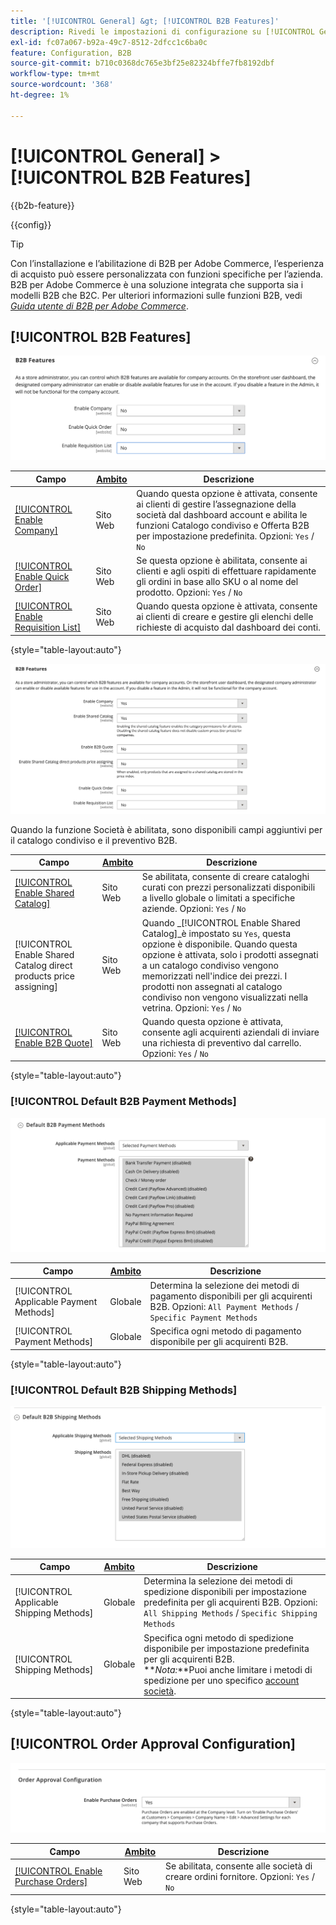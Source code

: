 ```yaml
---
title: '[!UICONTROL General] &gt; [!UICONTROL B2B Features]'
description: Rivedi le impostazioni di configurazione su [!UICONTROL General] &gt; [!UICONTROL B2B Features] pagina dell’amministratore di Commerce.
exl-id: fc07a067-b92a-49c7-8512-2dfcc1c6ba0c
feature: Configuration, B2B
source-git-commit: b710c0368dc765e3bf25e82324bffe7fb8192dbf
workflow-type: tm+mt
source-wordcount: '368'
ht-degree: 1%

---
```


# [!UICONTROL General] > [!UICONTROL B2B Features]

{{b2b-feature}}

{{config}}

>[!TIP]
>
>Con l’installazione e l’abilitazione di B2B per Adobe Commerce, l’esperienza di acquisto può essere personalizzata con funzioni specifiche per l’azienda. B2B per Adobe Commerce è una soluzione integrata che supporta sia i modelli B2B che B2C. Per ulteriori informazioni sulle funzioni B2B, vedi [_Guida utente di B2B per Adobe Commerce_](https://experienceleague.adobe.com/docs/commerce-admin/b2b/introduction.html).

## [!UICONTROL B2B Features]

![Caratteristiche B2B](./assets/b2b-features.png)<!-- zoom -->

| Campo | [Ambito](../../getting-started/websites-stores-views.md#scope-settings) | Descrizione |
|------- |----------------------------------------------------------------------- |------------ |
| [[!UICONTROL Enable Company]](../../b2b/account-companies.md) | Sito Web | Quando questa opzione è attivata, consente ai clienti di gestire l’assegnazione della società dal dashboard account e abilita le funzioni Catalogo condiviso e Offerta B2B per impostazione predefinita. Opzioni: `Yes` / `No` |
| [[!UICONTROL Enable Quick Order]](../../b2b/quick-order.md) | Sito Web | Se questa opzione è abilitata, consente ai clienti e agli ospiti di effettuare rapidamente gli ordini in base allo SKU o al nome del prodotto. Opzioni: `Yes` / `No` |
| [[!UICONTROL Enable Requisition List]](../../b2b/configure-requisition-lists.md) | Sito Web | Quando questa opzione è attivata, consente ai clienti di creare e gestire gli elenchi delle richieste di acquisto dal dashboard dei conti. |

{style="table-layout:auto"}

![Funzioni B2B con aziende e cataloghi condivisi abilitati](./assets/b2b-features-company-enabled.png)<!-- zoom -->

Quando la funzione Società è abilitata, sono disponibili campi aggiuntivi per il catalogo condiviso e il preventivo B2B.

| Campo | [Ambito](../../getting-started/websites-stores-views.md#scope-settings) | Descrizione |
|------- |----------------------------------------------------------------------- |------------ |
| [[!UICONTROL Enable Shared Catalog]](../../b2b/catalog-shared.md) | Sito Web | Se abilitata, consente di creare cataloghi curati con prezzi personalizzati disponibili a livello globale o limitati a specifiche aziende. Opzioni: `Yes` / `No` |
| [!UICONTROL Enable Shared Catalog direct products price assigning] | Sito Web | Quando _[!UICONTROL Enable Shared Catalog]_è impostato su `Yes`, questa opzione è disponibile. Quando questa opzione è attivata, solo i prodotti assegnati a un catalogo condiviso vengono memorizzati nell&#39;indice dei prezzi. I prodotti non assegnati al catalogo condiviso non vengono visualizzati nella vetrina. Opzioni: `Yes` / `No` |
| [[!UICONTROL Enable B2B Quote]](../../b2b/configure-quotes.md) | Sito Web | Quando questa opzione è attivata, consente agli acquirenti aziendali di inviare una richiesta di preventivo dal carrello. Opzioni: `Yes` / `No` |

{style="table-layout:auto"}

### [!UICONTROL Default B2B Payment Methods]

![Configurazione B2B: impostazioni del metodo di pagamento predefinito](./assets/b2b-features-default-payment-methods.png)<!-- zoom -->

| Campo | [Ambito](../../getting-started/websites-stores-views.md#scope-settings) | Descrizione |
|------- |----------------------------------------------------------------------- |------------ |
| [!UICONTROL Applicable Payment Methods] | Globale | Determina la selezione dei metodi di pagamento disponibili per gli acquirenti B2B. Opzioni: `All Payment Methods` / `Specific Payment Methods` |
| [!UICONTROL Payment Methods] | Globale | Specifica ogni metodo di pagamento disponibile per gli acquirenti B2B. |

{style="table-layout:auto"}

### [!UICONTROL Default B2B Shipping Methods]

![Configurazione B2B: metodi di spedizione predefiniti](./assets/b2b-features-shipping-methods.png)<!-- zoom -->

| Campo | [Ambito](../../getting-started/websites-stores-views.md#scope-settings) | Descrizione |
|------- |----------------------------------------------------------------------- |------------ |
| [!UICONTROL Applicable Shipping Methods] | Globale | Determina la selezione dei metodi di spedizione disponibili per impostazione predefinita per gli acquirenti B2B. Opzioni: `All Shipping Methods` / `Specific Shipping Methods` |
| [!UICONTROL Shipping Methods] | Globale | Specifica ogni metodo di spedizione disponibile per impostazione predefinita per gli acquirenti B2B. <br/>**_Nota:_**Puoi anche limitare i metodi di spedizione per uno specifico [account società](../../b2b/account-companies.md). |

{style="table-layout:auto"}

## [!UICONTROL Order Approval Configuration]

![Funzioni B2B - Configurazione approvazione ordine](./assets/b2b-features-order-approval.png)<!-- zoom -->

| Campo | [Ambito](../../getting-started/websites-stores-views.md#scope-settings) | Descrizione |
|------- |----------------------------------------------------------------------- |------------ |
| [[!UICONTROL Enable Purchase Orders]](../../stores-purchase/purchase-order.md) | Sito Web | Se abilitata, consente alle società di creare ordini fornitore. Opzioni: `Yes` / `No` |

{style="table-layout:auto"}


